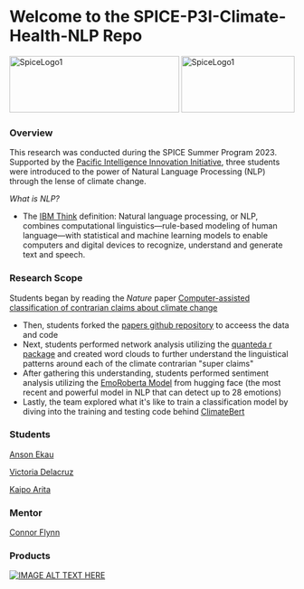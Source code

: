 # Welcome to the SPICE-P3I-Climate-Health-NLP Repo




<img src="https://github.com/NSF-ALL-SPICE-Alliance/SPICE-P3I-Climate-Health-NLP/assets/76076246/8ceb8f09-1c92-4ca5-9448-0b1adccf5666" alt="SpiceLogo1" width="300" height="100">



<img src="https://github.com/NSF-ALL-SPICE-Alliance/SPICE-P3I-Climate-Health-NLP/assets/76076246/f85cc48e-c685-4e0a-8453-59c55474f185" alt="SpiceLogo1" width="200" height="100">

### Overview
This research was conducted during the SPICE Summer Program 2023. Supported by the [Pacific Intelligence Innovation Initiative](https://hawaiip3i.org/), three students were introduced to the power of Natural Language Processing (NLP) through the lense of climate change. 

*What is NLP?*
- The [IBM Think](https://www.ibm.com/topics/natural-language-processing) definition: Natural language processing, or NLP, combines computational linguistics—rule-based modeling of human language—with statistical and machine learning models to enable computers and digital devices to recognize, understand and generate text and speech.

### Research Scope
Students began by reading the *Nature* paper [Computer-assisted classification of contrarian claims about climate change](https://www.nature.com/articles/s41598-021-01714-4#data-availability)
- Then, students forked the [papers github repository](https://github.com/traviscoan/cards) to acceess the data and code 
- Next, students performed network analysis utilizing the [quanteda r package](https://quanteda.io/) and created word clouds to further understand the linguistical patterns around each of the climate contrarian "super claims"
- After gathering this understanding, students performed sentiment analysis utilizing the [EmoRoberta Model](https://huggingface.co/arpanghoshal/EmoRoBERTa) from hugging face (the most recent and powerful model in NLP that can detect up to 28 emotions) 
- Lastly, the team explored what it's like to train a classification model by diving into the training and testing code behind [ClimateBert](https://www.chatclimate.ai/climatebert)

### Students

[Anson Ekau](https://github.com/aekau21)

[Victoria Delacruz](https://github.com/vdlcruz670)

[Kaipo Arita](https://github.com/kaipoarita)


### Mentor 

[Connor Flynn](https://github.com/ConnorFlynn)

### Products

[![IMAGE ALT TEXT HERE](https://img.youtube.com/vi/ReZxWqqeofU/0.jpg)](https://www.youtube.com/watch?v=ReZxWqqeofU)




